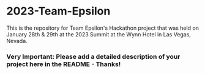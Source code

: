 # 2023-Team-Epsilon
This is the repository for Team Epsilon's Hackathon project that was held on January 28th & 29th at the 2023 Summit at the Wynn Hotel in Las Vegas, Nevada.

### Very Important: Please add a detailed description of your project here in the README - Thanks!
